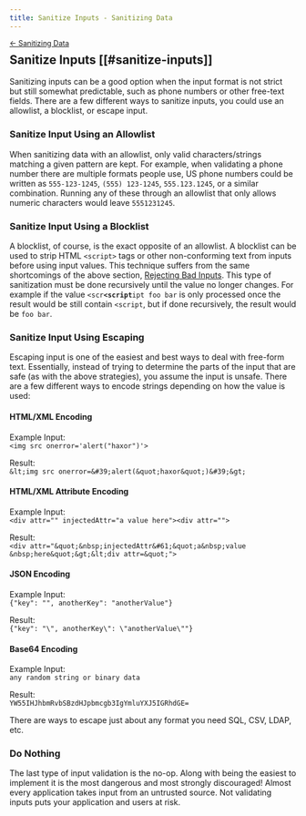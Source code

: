 ```yaml
---
title: Sanitize Inputs - Sanitizing Data
---
```


<div style="font-size: 0.9em; margin-bottom: -20px;"><a href="/books/api-security/sanitizing/">&larr; Sanitizing Data</a></div>

## Sanitize Inputs [[#sanitize-inputs]]

Sanitizing inputs can be a good option when the input format is not strict but still somewhat predictable, such as phone numbers or other free-text fields. There are a few different ways to sanitize inputs, you could use an allowlist, a blocklist, or escape input.

### Sanitize Input Using an Allowlist
When sanitizing data with an allowlist, only valid characters/strings matching a given pattern are kept.  For example, when validating a phone number there are multiple formats people use, US phone numbers could be written as `555-123-1245`, `(555) 123-1245`, `555.123.1245`, or a similar combination. Running any of these through an allowlist that only allows numeric characters would leave `5551231245`.

### Sanitize Input Using a Blocklist
A blocklist, of course, is the exact opposite of an allowlist. A blocklist can be used to strip HTML `<script>` tags or other non-conforming text from inputs before using input values.  This technique suffers from the same shortcomings of the above section, <a href="#sanitizing-reject-bad" class="section">Rejecting Bad Inputs</a>. This type of sanitization must be done recursively until the value no longer changes. For example if the value <code>&lt;scr<b>&lt;script</b>ipt foo bar</code> is only processed once the result would be still contain `<script`, but if done recursively, the result would be `foo bar`.

### Sanitize Input Using Escaping
Escaping input is one of the easiest and best ways to deal with free-form text.  Essentially, instead of trying to determine the parts of the input that are safe (as with the above strategies), you assume the input is unsafe. There are a few different ways to encode strings depending on how the value is used:

#### HTML/XML Encoding
Example Input:<br/>
`<img src onerror='alert("haxor")'>`

Result:<br/>
`&lt;img src onerror=&#39;alert(&quot;haxor&quot;)&#39;&gt;`

#### HTML/XML Attribute Encoding
Example Input:<br/>
`<div attr="" injectedAttr="a value here"><div attr="">`

Result:<br/>
`<div attr="&quot;&nbsp;injectedAttr&#61;&quot;a&nbsp;value
&nbsp;here&quot;&gt;&lt;div attr=&quot;">`

#### JSON Encoding
Example Input:<br/>
`{"key": "", anotherKey": "anotherValue"}`

Result:<br/>
`{"key": "\", anotherKey\": \"anotherValue\""}`

#### Base64 Encoding
Example Input:<br/>`any random string or binary data`

Result:<br/>
`YW55IHJhbmRvbSBzdHJpbmcgb3IgYmluYXJ5IGRhdGE=`

There are ways to escape just about any format you need SQL, CSV, LDAP, etc.

### Do Nothing
The last type of input validation is the no-op. Along with being the easiest to implement it is the most dangerous and most strongly discouraged! Almost every application takes input from an untrusted source. Not validating inputs puts your application and users at risk.
